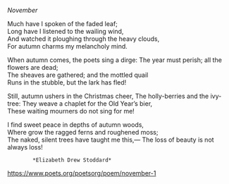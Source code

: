 _November_
 
   Much have I spoken of the faded leaf;	
   Long have I listened to the wailing wind,	
   And watched it ploughing through the heavy clouds,	
   For autumn charms my melancholy mind.	
 
   When autumn comes, the poets sing a dirge:
   The year must perish; all the flowers are dead;	
   The sheaves are gathered; and the mottled quail	
   Runs in the stubble, but the lark has fled!	
 
   Still, autumn ushers in the Christmas cheer,	
   The holly-berries and the ivy-tree:
   They weave a chaplet for the Old Year’s bier,	
   These waiting mourners do not sing for me!	
 
   I find sweet peace in depths of autumn woods,	
   Where grow the ragged ferns and roughened moss;	
  The naked, silent trees have taught me this,—
    The loss of beauty is not always loss!
    
            *Elizabeth Drew Stoddard*
https://www.poets.org/poetsorg/poem/november-1
